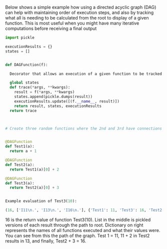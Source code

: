 
Below shows a simple example how using a directed acyclic graph (DAG) can help with maintaining order
of execution steps, and also by tracking what all is needing to be calculated from the root
to display of a given function. This is most useful when you might have many iterative
computations before receiving a final output

```python
import pickle

executionResults = {}
states = []


def DAGFunction(f):

  Decorator that allows an execution of a given function to be tracked with various metrics

  global states
  def trace(*args, **kwargs):
    result = f(*args, **kwargs)
    states.append(pickle.dumps(result))
    executionResults.update([(f.__name__, result)])
    return result, states, executionResults
  return trace



# Create three random functions where the 2nd and 3rd have connections


@DAGFunction
def Test1(a):
  return a + 1

@DAGFunction
def Test2(a):
  return Test1(a)[0] + 2

@DAGFunction
def Test3(a):
  return Test2(a)[0] + 3


Example evaluation of Test3(10):

(16, ['I11\n.', 'I13\n.', 'I16\n.'], {'Test1': 11, 'Test3': 16, 'Test2': 13})

```



16 is the return value of function Test3(10).
List in the middle is pickled versions of each result through the path to root.
Dictionary on right represents the names of all functions executed and what their values were. You can see from this
the path of the graph. Test 1 = 11, 11 + 2 in Test2 results in 13, and finally, Test2 + 3 = 16.
